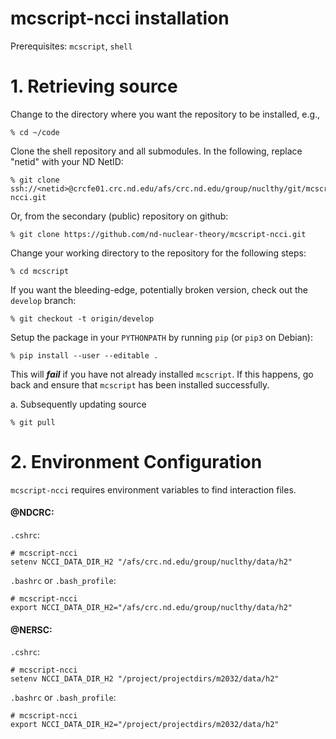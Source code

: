 # mcscript-ncci installation #
Prerequisites: `mcscript`, `shell`

# 1. Retrieving source

  Change to the directory where you want the repository to be installed,
  e.g.,
  ~~~~~~~~~~~~~~~~
  % cd ~/code
  ~~~~~~~~~~~~~~~~

  Clone the shell repository and all submodules.  In the following,
  replace "netid" with your ND NetID:
  ~~~~~~~~~~~~~~~~~~~~~~~~~~~~~~~~~~~~~~~~~~~~~~~~~~~~~~~~~~~~~~~~
  % git clone ssh://<netid>@crcfe01.crc.nd.edu/afs/crc.nd.edu/group/nuclthy/git/mcscript-ncci.git
  ~~~~~~~~~~~~~~~~~~~~~~~~~~~~~~~~~~~~~~~~~~~~~~~~~~~~~~~~~~~~~~~~

  Or, from the secondary (public) repository on github:
  ~~~~~~~~~~~~~~~~~~~~~~~~~~~~~~~~~~~~~~~~~~~~~~~~~~~~~~~~~~~~~~~~
  % git clone https://github.com/nd-nuclear-theory/mcscript-ncci.git
  ~~~~~~~~~~~~~~~~~~~~~~~~~~~~~~~~~~~~~~~~~~~~~~~~~~~~~~~~~~~~~~~~

  Change your working directory to the repository for the following steps:
  ~~~~~~~~~~~~~~~~
  % cd mcscript
  ~~~~~~~~~~~~~~~~

  If you want the bleeding-edge, potentially broken version, check out the
  `develop` branch:
  ~~~~~~~~~~~~~~~~~~~~~~~~~~~~~~~~
  % git checkout -t origin/develop
  ~~~~~~~~~~~~~~~~~~~~~~~~~~~~~~~~

  Setup the package in your `PYTHONPATH` by running `pip` (or `pip3` on Debian):
  ~~~~~~~~~~~~~~~~~~~~~~~~~~~~~~~~~~~~~~~~~~~~~~~~~~~~~~~~~~~~~~~~
  % pip install --user --editable .
  ~~~~~~~~~~~~~~~~~~~~~~~~~~~~~~~~~~~~~~~~~~~~~~~~~~~~~~~~~~~~~~~~
  This will ***fail*** if you have not already installed `mcscript`. If this
  happens, go back and ensure that `mcscript` has been installed successfully.

  a. Subsequently updating source
  ~~~~~~~~~~~~~~~~
  % git pull
  ~~~~~~~~~~~~~~~~

# 2. Environment Configuration
  `mcscript-ncci` requires environment variables to find interaction files.

  #### @NDCRC: ####
  `.cshrc`:
  ~~~~~~~~~~~~~~~~~~~~~~~~~~~~~~~~~~~~~~~~~~~~~~~~~~~~~~~~~~~~~~~~
  # mcscript-ncci
  setenv NCCI_DATA_DIR_H2 "/afs/crc.nd.edu/group/nuclthy/data/h2"
  ~~~~~~~~~~~~~~~~~~~~~~~~~~~~~~~~~~~~~~~~~~~~~~~~~~~~~~~~~~~~~~~~

  `.bashrc` or `.bash_profile`:
  ~~~~~~~~~~~~~~~~~~~~~~~~~~~~~~~~~~~~~~~~~~~~~~~~~~~~~~~~~~~~~~~~
  # mcscript-ncci
  export NCCI_DATA_DIR_H2="/afs/crc.nd.edu/group/nuclthy/data/h2"
  ~~~~~~~~~~~~~~~~~~~~~~~~~~~~~~~~~~~~~~~~~~~~~~~~~~~~~~~~~~~~~~~~

  #### @NERSC: ####
  `.cshrc`:
  ~~~~~~~~~~~~~~~~~~~~~~~~~~~~~~~~~~~~~~~~~~~~~~~~~~~~~~~~~~~~~~~~
  # mcscript-ncci
  setenv NCCI_DATA_DIR_H2 "/project/projectdirs/m2032/data/h2"
  ~~~~~~~~~~~~~~~~~~~~~~~~~~~~~~~~~~~~~~~~~~~~~~~~~~~~~~~~~~~~~~~~

  `.bashrc` or `.bash_profile`:
  ~~~~~~~~~~~~~~~~~~~~~~~~~~~~~~~~~~~~~~~~~~~~~~~~~~~~~~~~~~~~~~~~
  # mcscript-ncci
  export NCCI_DATA_DIR_H2="/project/projectdirs/m2032/data/h2"
  ~~~~~~~~~~~~~~~~~~~~~~~~~~~~~~~~~~~~~~~~~~~~~~~~~~~~~~~~~~~~~~~~
